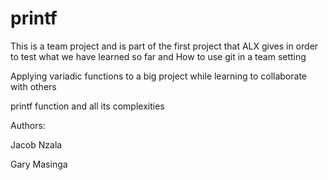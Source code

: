 # printf
This is a team project and is part of the first project that ALX gives in order to test what we have learned so far and 
How to use git in a team setting


Applying variadic functions to a big project while learning to collaborate with others


printf function and all its complexities


Authors:

Jacob Nzala

Gary Masinga
